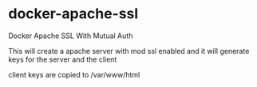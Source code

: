 # docker-apache-ssl
Docker Apache SSL With Mutual Auth

This will create a apache server with mod ssl enabled and it will generate keys for the server and the client

client keys are copied to /var/www/html
